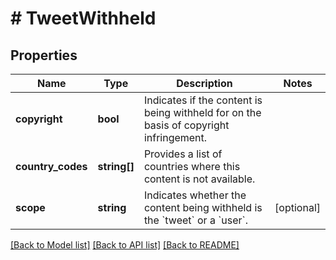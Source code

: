 # # TweetWithheld

## Properties

Name | Type | Description | Notes
------------ | ------------- | ------------- | -------------
**copyright** | **bool** | Indicates if the content is being withheld for on the basis of copyright infringement. |
**country_codes** | **string[]** | Provides a list of countries where this content is not available. |
**scope** | **string** | Indicates whether the content being withheld is the &#x60;tweet&#x60; or a &#x60;user&#x60;. | [optional]

[[Back to Model list]](../../README.md#models) [[Back to API list]](../../README.md#endpoints) [[Back to README]](../../README.md)
